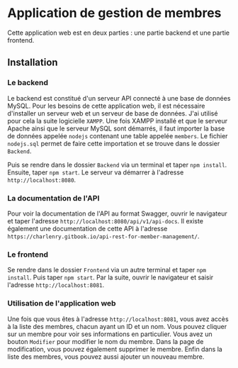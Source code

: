 # Application de gestion de membres

Cette application web est en deux parties : une partie backend et une partie frontend.

## Installation

### Le backend
Le backend est constitué d'un serveur API connecté à une base de données MySQL. Pour les besoins de cette application web, il est nécessaire d'installer un serveur web et un serveur de base de données. J'ai utilisé pour cela la suite logicielle `XAMPP`. Une fois XAMPP installé et que le serveur Apache ainsi que le serveur MySQL sont démarrés, il faut importer la base de données appelée `nodejs` contenant une table appelée `members`. Le fichier `nodejs.sql` permet de faire cette importation et se trouve dans le dossier `Backend`.

Puis se rendre dans le dossier `Backend` via un terminal et taper `npm install`. Ensuite, taper `npm start`. Le serveur va démarrer à l'adresse `http://localhost:8080`.


### La documentation de l'API
Pour voir la documentation de l'API au format Swagger, ouvrir le navigateur et taper l'adresse `http://localhost:8080/api/v1/api-docs`.
Il existe également une documentation de cette API à l'adresse `https://charlenry.gitbook.io/api-rest-for-member-management/`.


### Le frontend
Se rendre dans le dossier `Frontend` via un autre terminal et taper `npm install`. Puis taper `npm start`. Par la suite, ouvrir le navigateur et saisir l'adresse `http://localhost:8081`.


### Utilisation de l'application web
Une fois que vous êtes à l'adresse `http://localhost:8081`, vous avez accès à la liste des membres, chacun ayant un ID et un nom. Vous pouvez cliquer sur un membre pour voir ses informations en particulier. Vous avez un bouton `Modifier` pour modifier le nom du membre. Dans la page de modification, vous pouvez également supprimer le membre. Enfin dans la liste des membres, vous pouvez aussi ajouter un nouveau membre.


